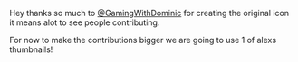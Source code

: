 Hey thanks so much to [@GamingWithDominic](https://scratch.mit.edu/users/GamingWithDominic/) for creating the original icon it means alot to see people contributing.

For now to make the contributions bigger we are going to use 1 of alexs thumbnails!